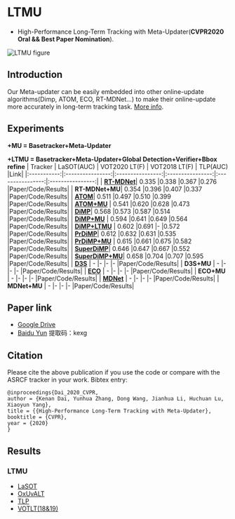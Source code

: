 # LTMU
- High-Performance Long-Term Tracking with Meta-Updater(**CVPR2020 Oral && Best Paper Nomination**).

![LTMU figure](framework.jpg)

## Introduction 
Our Meta-updater can be easily embedded into other online-update algorithms(Dimp, ATOM, ECO, RT-MDNet...) to make their online-update more accurately in long-term tracking task. [More info](https://zhuanlan.zhihu.com/p/130322874).
## Experiments
**+MU = Basetracker+Meta-Updater**

**+LTMU = Basetracker+Meta-Updater+Global Detection+Verifier+Bbox refine**
| Tracker            | LaSOT(AUC)    | VOT2020 LT(F) | VOT2018 LT(F) | TLP(AUC) |Link|
|:-----------:|:----------------:|:----------------:|:----------------:|:----------------:|:----------------:|
| [**RT-MDNet**](https://github.com/IlchaeJung/RT-MDNet)| 0.335               |0.338             |0.367             |0.276             |Paper/Code/Results|
| **RT-MDNet+MU**| 0.354               |0.396             |0.407             |0.337             |Paper/Code/Results|
| [**ATOM**](https://github.com/visionml/pytracking)| 0.511               |0.497             |0.510             |0.399             |Paper/Code/Results|
| [**ATOM+MU**](https://github.com/Daikenan/LTMU/tree/master/ATOM_MU)    | 0.541               |0.620             |0.628             |0.473             |Paper/Code/Results|
| [**DiMP**](https://github.com/visionml/pytracking)| 0.568               |0.573             |0.587             |0.514             |Paper/Code/Results|
| [**DiMP+MU**](https://github.com/Daikenan/LTMU/tree/master/DiMP_MU)    | 0.594               |0.641             |0.649             |0.564             |Paper/Code/Results|
| [**DiMP+LTMU**](https://github.com/Daikenan/LTMU/tree/master/DiMP_LTMU)    | 0.602               |0.691             |-             |0.572             |Paper/Code/Results|
| [**PrDiMP**](https://github.com/visionml/pytracking)| 0.612               |0.632             |0.631             |0.535             |Paper/Code/Results|
| [**PrDiMP+MU**](https://github.com/Daikenan/LTMU/tree/master/PrDiMP_MU)  | 0.615               |0.661             |0.675             |0.582             |Paper/Code/Results|
| [**SuperDiMP**](https://github.com/visionml/pytracking)| 0.646               |0.647             |0.667             |0.552             |Paper/Code/Results|
| [**SuperDiMP+MU**](https://github.com/Daikenan/LTMU/tree/master/Super_DiMP_MU)| 0.658               |0.704             |0.707             |0.595             |Paper/Code/Results|
| [**D3S**](https://github.com/alanlukezic/d3s)        | -                   |-                 |-                 |-                 |Paper/Code/Results|
| **D3S+MU**     | -                   |-                 |-                 |-                 |Paper/Code/Results|
| [**ECO**](https://github.com/visionml/pytracking)        | -                   |-                 |-                 |-                 |Paper/Code/Results|
| **ECO+MU**     | -                   |-                 |-                 |-                 |Paper/Code/Results|
| [**MDNet**](https://github.com/hyeonseobnam/py-MDNet)        | -                   |-                 |-                 |-                 |Paper/Code/Results|
| **MDNet+MU**     | -                   |-                 |-                 |-                 |Paper/Code/Results|

## Paper link
- [Google Drive](https://drive.google.com/open?id=14CGBaVl8sNIYRi0tQ5E_wsjpHiINu9Jk)
- [Baidu Yun](https://pan.baidu.com/s/1jhPOdYoNRVD30Mr5okkv2g)   提取码：kexg
## Citation
Please cite the above publication if you use the code or compare with the ASRCF tracker in your work. Bibtex entry:
```
@inproceedings{Dai_2020_CVPR,
author = {Kenan Dai, Yunhua Zhang, Dong Wang, Jianhua Li, Huchuan Lu, Xiaoyun Yang},
title = {{High-Performance Long-Term Tracking with Meta-Updater},
booktitle = {CVPR},
year = {2020}
}
```
## Results
### LTMU
- [LaSOT](https://drive.google.com/open?id=1sfNUgUcjb29-RkjA1buv7eAziEOn5ece)
- [OxUvALT](https://drive.google.com/open?id=1dAyYSpAJhMd6mFE2uRPblCwkciuA2fUf)
- [TLP](https://drive.google.com/open?id=1Heg_Pwv021pl47ekHM40H1H2tn3KjF4I)
- [VOTLT(18&19)](https://drive.google.com/open?id=1Wh4MTEavqUs4FZtH7jGJQsdSAR0ThdeA)

